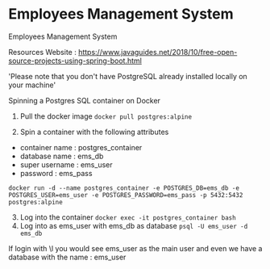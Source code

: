 # Employees Management System 

Employees Management System

Resources
Website : <https://www.javaguides.net/2018/10/free-open-source-projects-using-spring-boot.html>

'Please note that you don't have PostgreSQL already installed locally on your machine'

Spinning a Postgres SQL container on Docker

1. Pull the docker image
`docker pull postgres:alpine`

2. Spin a container with the following attributes

- container name : postgres_container
- database name : ems_db
- super username : ems_user
- password : ems_pass

`docker run -d --name postgres_container -e POSTGRES_DB=ems_db -e POSTGRES_USER=ems_user -e POSTGRES_PASSWORD=ems_pass -p 5432:5432 postgres:alpine`

3. Log into the container
`docker exec -it postgres_container bash`
4. Log into as ems_user with ems_db as database
`psql -U ems_user -d ems_db`

If login with \l you would see ems_user as the main user and even we have a database with the name : ems_user
